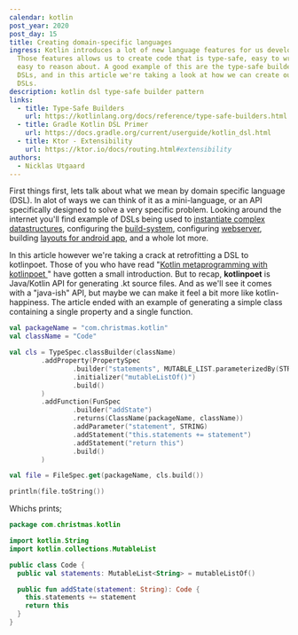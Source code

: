 ```yaml
---
calendar: kotlin
post_year: 2020
post_day: 15
title: Creating domain-specific languages
ingress: Kotlin introduces a lot of new language features for us developers.
  Those features allows us to create code that is type-safe, easy to write and
  easy to reason about. A good example of this are the type-safe builders a.k.a
  DSLs, and in this article we're taking a look at how we can create our own
  DSLs.
description: kotlin dsl type-safe builder pattern
links:
  - title: Type-Safe Builders
    url: https://kotlinlang.org/docs/reference/type-safe-builders.html
  - title: Gradle Kotlin DSL Primer
    url: https://docs.gradle.org/current/userguide/kotlin_dsl.html
  - title: Ktor - Extensibility
    url: https://ktor.io/docs/routing.html#extensibility
authors:
  - Nicklas Utgaard
---
```

First things first, lets talk about what we mean by domain specific language (DSL). In alot of ways we can think of it as a mini-language, or an API specifically designed to solve a very specific problem. Looking around the internet you'll find example of DSLs being used to [instantiate complex datastructures](https://github.com/kotlin/kotlinx.html/wiki/DOM-trees), configuring the [build-system](https://docs.gradle.org/current/userguide/kotlin_dsl.html), configuring [webserver](https://ktor.io/docs/routing.html#extensibility), building [layouts for android app](https://github.com/Kotlin/anko/wiki/Anko-Layouts#basics), and a whole lot more.

In this article however we're taking a crack at retrofitting a DSL to kotlinpoet. Those of you who have read "[Kotlin metaprogramming with kotlinpoet
](https://preview.bekk.christmas/kotlin/2020/12)" have gotten a small introduction. But to recap, **kotlinpoet** is Java/Kotlin API for generating .kt source files. And as we'll see it comes with a "java-ish" API, but maybe we can make it feel a bit more like kotlin-happiness. The article ended with an example of generating a simple class containing a single property and a single function. 
```kotlin
val packageName = "com.christmas.kotlin"
val className = "Code"

val cls = TypeSpec.classBuilder(className)
        .addProperty(PropertySpec
                .builder("statements", MUTABLE_LIST.parameterizedBy(STRING))
                .initializer("mutableListOf()")
                .build()
        )
        .addFunction(FunSpec
                .builder("addState")
                .returns(ClassName(packageName, className))
                .addParameter("statement", STRING)
                .addStatement("this.statements += statement")
                .addStatement("return this")
                .build()
        )

val file = FileSpec.get(packageName, cls.build())

println(file.toString())
```

Whichs prints;
```kotlin
package com.christmas.kotlin

import kotlin.String
import kotlin.collections.MutableList

public class Code {
  public val statements: MutableList<String> = mutableListOf()

  public fun addState(statement: String): Code {
    this.statements += statement
    return this
  }
}
```


